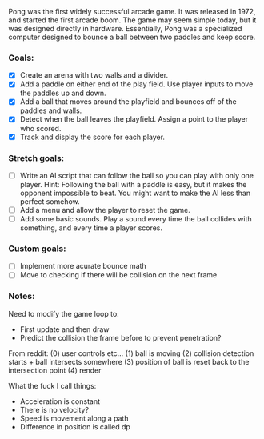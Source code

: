 Pong was the first widely successful arcade game. It was released in 1972, and started the first arcade boom. The game may seem simple today, but it was designed directly in hardware. Essentially, Pong was a specialized computer designed to bounce a ball between two paddles and keep score.

### Goals:
- [x] Create an arena with two walls and a divider.
- [x] Add a paddle on either end of the play field. Use player inputs to move the paddles up and down.
- [x] Add a ball that moves around the playfield and bounces off of the paddles and walls.  
- [x] Detect when the ball leaves the playfield. Assign a point to the player who scored.
- [x] Track and display the score for each player.

### Stretch goals:
- [ ] Write an AI script that can follow the ball so you can play with only one player.
Hint: Following the ball with a paddle is easy, but it makes the opponent impossible to beat. You might want to make the AI less than perfect somehow.
- [ ] Add a menu and allow the player to reset the game.
- [ ] Add some basic sounds. Play a sound every time the ball collides with something, and every time a player scores.

### Custom goals:
- [ ] Implement more acurate bounce math
- [ ] Move to checking if there will be collision on the next frame

### Notes:
Need to modify the game loop to:
- First update and then draw
- Predict the collision the frame before to prevent penetration?

From reddit:
(0) user controls etc...
(1) ball is moving
(2) collision detection starts + ball intersects somewhere
(3) position of ball is reset back to the intersection point
(4) render

What the fuck I call things:
- Acceleration is constant
- There is no velocity?
- Speed is movement along a path
- Difference in position is called dp
